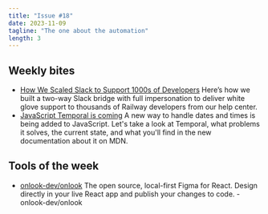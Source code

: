 ```yaml
---
title: "Issue #18"
date: 2023-11-09
tagline: "The one about the automation"
length: 3
---
```


## Weekly bites

* [How We Scaled Slack to Support 1000s of Developers](https://zbr.fyi/Bafe7hw)
  Here’s how we built a two-way Slack bridge with full impersonation to deliver white glove support to thousands of Railway developers from our help center.
* [JavaScript Temporal is coming](https://zbr.fyi/WkDRttH)
  A new way to handle dates and times is being added to JavaScript. Let's take a look at Temporal, what problems it solves, the current state, and what you'll find in the new documentation about it on MDN.

## Tools of the week

* [onlook-dev/onlook](https://zbr.fyi/JYXqJ70)
  The open source, local-first Figma for React. Design directly in your live React app and publish your changes to code. - onlook-dev/onlook
